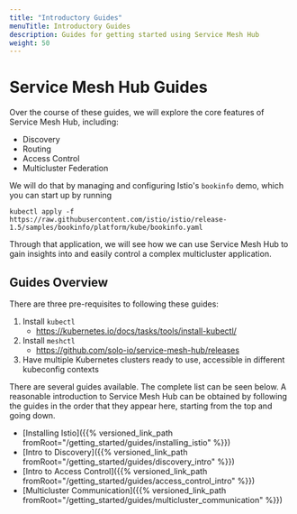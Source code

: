 ```yaml
---
title: "Introductory Guides"
menuTitle: Introductory Guides
description: Guides for getting started using Service Mesh Hub
weight: 50
---
```


# Service Mesh Hub Guides

Over the course of these guides, we will explore the core
features of Service Mesh Hub, including:

* Discovery
* Routing
* Access Control
* Multicluster Federation

We will do that by managing and configuring Istio's `bookinfo` demo, which you can start up by running

```shell
kubectl apply -f https://raw.githubusercontent.com/istio/istio/release-1.5/samples/bookinfo/platform/kube/bookinfo.yaml
```

Through that application, we will see how we can use Service Mesh Hub to gain insights into and easily
control a complex multicluster application.

## Guides Overview

There are three pre-requisites to following these guides:

1. Install `kubectl`
    - https://kubernetes.io/docs/tasks/tools/install-kubectl/
2. Install `meshctl`
    - https://github.com/solo-io/service-mesh-hub/releases
3. Have multiple Kubernetes clusters ready to use, accessible in different kubeconfig contexts 

There are several guides available. The complete list can be seen below. A reasonable
introduction to Service Mesh Hub can be obtained by following the guides in the order
that they appear here, starting from the top and going down.

* [Installing Istio]({{% versioned_link_path fromRoot="/getting_started/guides/installing_istio" %}})
* [Intro to Discovery]({{% versioned_link_path fromRoot="/getting_started/guides/discovery_intro" %}})
* [Intro to Access Control]({{% versioned_link_path fromRoot="/getting_started/guides/access_control_intro" %}})
* [Multicluster Communication]({{% versioned_link_path fromRoot="/getting_started/guides/multicluster_communication" %}})
